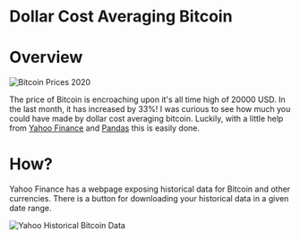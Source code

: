 # Dollar Cost Averaging Bitcoin


# Overview

![Bitcoin Prices 2020](/images/bitcoin_prices_2020.png)

The price of Bitcoin is encroaching upon it's all time high of 20000 USD. In the last month, it has increased by 33%! I was curious to see how much you could have made by dollar cost averaging bitcoin. Luckily, with a little help from [Yahoo Finance](https://finance.yahoo.com) and [Pandas](https://pandas.pydata.org) this is easily done.

# How?

Yahoo Finance has a webpage exposing historical data for Bitcoin and other currencies. There is a button for downloading your historical data in a given date range.

![Yahoo Historical Bitcoin Data](/images/yahoo-finance.png)
